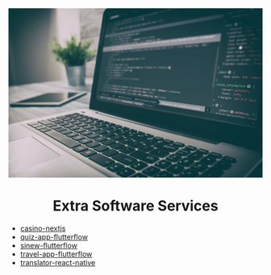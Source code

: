<div align="center">
  <img alt="extra software services" src="https://github.com/monate615/portfolio/blob/main/images/mean-stack-developer-e1579706108805.jpg" align="center">
  <h1 align="center">Extra Software Services</h1>
</div>

- [casino-nextjs](https://github.com/monate615/casino-nextjs)
- [quiz-app-flutterflow](https://github.com/monate615/quiz-app-flutterflow)
- [sinew-flutterflow](https://github.com/monate615/sinew-flutterflow)
- [travel-app-flutterflow](https://github.com/monate615/travel-app-flutterflow)
- [translator-react-native](https://github.com/monate615/translator-react-native)


